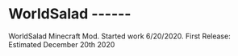 # WorldSalad ------
WorldSalad Minecraft Mod. Started work 6/20/2020. 
First Release: Estimated December 20th 2020
